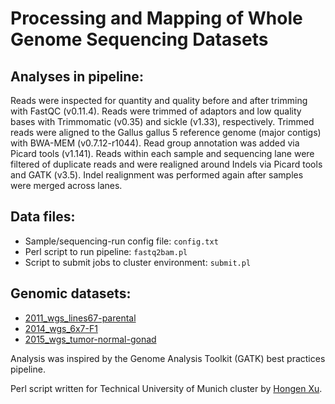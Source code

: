 # Processing and Mapping of Whole Genome Sequencing Datasets

## Analyses in pipeline:
Reads were inspected for quantity and quality before and after trimming with FastQC (v0.11.4). Reads were trimmed of adaptors and low quality bases with Trimmomatic (v0.35) and sickle (v1.33), respectively. Trimmed reads were aligned to the Gallus gallus 5 reference genome (major contigs) with BWA-MEM (v0.7.12-r1044). Read group annotation was added via Picard tools (v1.141). Reads within each sample and sequencing lane were filtered of duplicate reads and were realigned around Indels via Picard tools and GATK (v3.5). Indel realignment was performed again after samples were merged across lanes.

## Data files:
- Sample/sequencing-run config file: `config.txt`  
- Perl script to run pipeline: `fastq2bam.pl`  
- Script to submit jobs to cluster environment: `submit.pl`

## Genomic datasets:
- [2011_wgs_lines67-parental](https://github.com/steepale/IKZF1_paper_code/tree/master/00_genomic_datasets/2011_wgs_lines67-parental)
- [2014_wgs_6x7-F1](https://github.com/steepale/IKZF1_paper_code/tree/master/00_genomic_datasets/2014_wgs_6x7-F1)
- [2015_wgs_tumor-normal-gonad](https://github.com/steepale/IKZF1_paper_code/tree/master/00_genomic_datasets/2015_wgs_tumor-normal-gonad)


Analysis was inspired by the Genome Analysis Toolkit (GATK) best practices pipeline.

Perl script written for Technical University of Munich cluster by [Hongen Xu](https://github.com/hongenxu).
